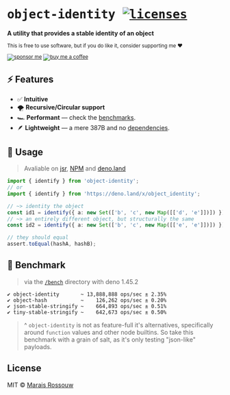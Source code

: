 <div align="left">

<samp>

# object-identity [![licenses](https://licenses.dev/b/npm/object-identity?style=dark)](https://licenses.dev/npm/object-identity)

</samp>

**A utility that provides a stable identity of an object**

<sup>

This is free to use software, but if you do like it, consider supporting me ❤️

[![sponsor me](https://badgen.net/badge/icon/sponsor?icon=github&label&color=gray)](https://github.com/sponsors/maraisr)
[![buy me a coffee](https://badgen.net/badge/icon/buymeacoffee?icon=buymeacoffee&label&color=gray)](https://www.buymeacoffee.com/marais)

</sup>

</div>

## ⚡ Features

- ✅ **Intuitive**
- 🌪 **Recursive/Circular support**
- 🏎 **Performant** — check the [benchmarks](#-benchmark).
- 🪶 **Lightweight** — a mere 387B and no
  [dependencies](https://npm.anvaka.com/#/view/2d/object-identity/).

## 🚀 Usage

> Avaliable on [jsr](https://jsr.io/@mr/object-identity),
> [NPM](https://npmjs.com/package/object-identity) and
> [deno.land](https://deno.land/x/object_identity)

```ts
import { identify } from 'object-identity';
// or
import { identify } from 'https://deno.land/x/object_identity';

// ~> identity the object
const id1 = identify({ a: new Set(['b', 'c', new Map([['d', 'e']])]) });
// ~> an entirely different object, but structurally the same
const id2 = identify({ a: new Set(['b', 'c', new Map([['e', 'e']])]) });

// they should equal
assert.toEqual(hashA, hashB);
```

## 💨 Benchmark

> via the [`/bench`](/bench) directory with deno 1.45.2

```
✔ object-identity       ~ 13,888,888 ops/sec ± 2.35%
✔ object-hash           ~    126,262 ops/sec ± 0.20%
✔ json-stable-stringify ~    664,893 ops/sec ± 0.51%
✔ tiny-stable-stringify ~    642,673 ops/sec ± 0.50%
```

> ^ `object-identity` is not as feature-full it's alternatives, specifically around `function`
> values and other node builtins. So take this benchmark with a grain of salt, as it's only testing
> "json-like" payloads.

## License

MIT © [Marais Rossouw](https://marais.io)
